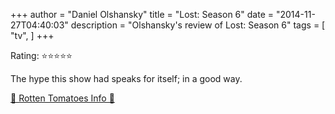 +++
author = "Daniel Olshansky"
title = "Lost: Season 6"
date = "2014-11-27T04:40:03"
description = "Olshansky's review of Lost: Season 6"
tags = [
    "tv",
]
+++

Rating: ⭐⭐⭐⭐⭐

The hype this show had speaks for itself; in a good way.

[🍅 Rotten Tomatoes Info 🍅](https://www.rottentomatoes.com//tv/lost/s06)